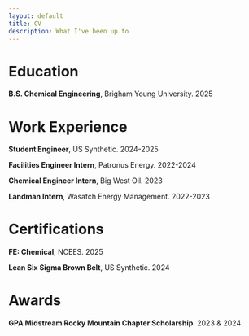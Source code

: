 ```yaml
---
layout: default
title: CV
description: What I've been up to
---
```


# Education

**B.S. Chemical Engineering**, Brigham Young University. 2025

# Work Experience

**Student Engineer**, US Synthetic. 2024-2025

**Facilities Engineer Intern**, Patronus Energy. 2022-2024

**Chemical Engineer Intern**, Big West Oil. 2023

**Landman Intern**, Wasatch Energy Management. 2022-2023

# Certifications

**FE: Chemical**, NCEES. 2025

**Lean Six Sigma Brown Belt**, US Synthetic. 2024

# Awards

**GPA Midstream Rocky Mountain Chapter Scholarship**. 2023 & 2024
